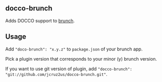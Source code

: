 ## docco-brunch
Adds DOCCO support to [brunch](http://brunch.io).

## Usage
Add `"doco-brunch": "x.y.z"` to `package.json` of your brunch app.

Pick a plugin version that corresponds to your minor (y) brunch version.

If you want to use git version of plugin, add
`"docco-brunch": "git://github.com/jcruz2us/docco-brunch.git"`.
